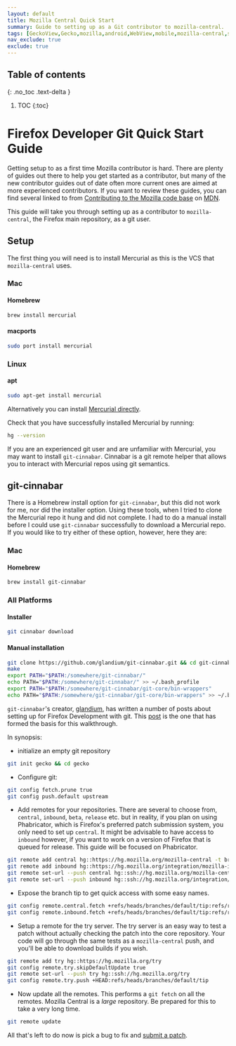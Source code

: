 ```yaml
---
layout: default
title: Mozilla Central Quick Start
summary: Guide to setting up as a Git contributor to mozilla-central.
tags: [GeckoView,Gecko,mozilla,android,WebView,mobile,mozilla-central,setup,compiling,mercurial,git-cinnabar]
nav_exclude: true
exclude: true
---
```

## Table of contents
{: .no_toc .text-delta }

1. TOC
{:toc}

# Firefox Developer Git Quick Start Guide

Getting setup to as a first time Mozilla contributor is hard. There are plenty of guides out there to help you get started as a contributor, but many of the new contributor guides out of date often more current ones are aimed at more experienced contributors. If you want to review these guides, you can find several linked to from [Contributing to the Mozilla code base](https://developer.mozilla.org/docs/Mozilla/Developer_guide/Introduction) on [MDN](https://developer.mozilla.org/).

This guide will take you through setting up as a contributor to `mozilla-central`, the Firefox main repository, as a git user.

## Setup

The first thing you will need is to install Mercurial as this is the VCS that `mozilla-central` uses. 

### Mac

#### Homebrew

```bash
brew install mercurial
```

#### macports

```bash
sudo port install mercurial
```

### Linux

#### apt

```bash
sudo apt-get install mercurial
```

Alternatively you can install [Mercurial directly](https://www.mercurial-scm.org/wiki/Download).

Check that you have successfully installed Mercurial by running:
```bash
hg --version
```

If you are an experienced git user and are unfamiliar with Mercurial, you may want to install `git-cinnabar`. Cinnabar is a git remote helper that allows you to interact with Mercurial repos using git semantics.

## git-cinnabar

There is a Homebrew install option for `git-cinnabar`, but this did not work for me, nor did the installer option. Using these tools, when I tried to clone the Mercurial repo it hung and did not complete. I had to do a manual install before I could use `git-cinnabar` successfully to download a Mercurial repo. If you would like to try either of these option, however, here they are:

### Mac
#### Homebrew

```bash
brew install git-cinnabar
```

### All Platforms
#### Installer

```bash
git cinnabar download
```

#### Manual installation

```bash
git clone https://github.com/glandium/git-cinnabar.git && cd git-cinnabar
make
export PATH="$PATH:/somewhere/git-cinnabar/"
echo PATH="$PATH:/somewhere/git-cinnabar/" >> ~/.bash_profile
export PATH="$PATH:/somewhere/git-cinnabar/git-core/bin-wrappers"
echo PATH="$PATH:/somewhere/git-cinnabar/git-core/bin-wrappers" >> ~/.bash_profile
```

`git-cinnabar`'s creator, [glandium](https://glandium.org/), has written a number of posts about setting up for Firefox Development with git. This [post](https://glandium.org/blog/?page_id=3438) is the one that has formed the basis for this walkthrough.

In synopsis:

* initialize an empty git repository
```bash
git init gecko && cd gecko
```

* Configure git:

```bash
git config fetch.prune true
git config push.default upstream
```

* Add remotes for your repositories. There are several to choose from, `central`, `inbound`, `beta`, `release` etc. but in reality, if you plan on using Phabricator, which is Firefox's preferred patch submission system, you only need to set up `central`. It might be advisable to have access to `inbound` however, if you want to work on a version of Firefox that is queued for release. This guide will be focused on Phabricator.

```bash
git remote add central hg::https://hg.mozilla.org/mozilla-central -t branches/default/tip
git remote add inbound hg::https://hg.mozilla.org/integration/mozilla-inbound -t branches/default/tip
git remote set-url --push central hg::ssh://hg.mozilla.org/mozilla-central
git remote set-url --push inbound hg::ssh://hg.mozilla.org/integration/mozilla-inbound
```
* Expose the branch tip to get quick access with some easy names.

```bash
git config remote.central.fetch +refs/heads/branches/default/tip:refs/remotes/central/default
git config remote.inbound.fetch +refs/heads/branches/default/tip:refs/remotes/inbound/default
```
* Setup a remote for the try server. The try server is an easy way to test a patch without actually checking the patch into the core repository. Your code will go through the same tests as a `mozilla-central` push, and you'll be able to download builds if you wish. 

```bash
git remote add try hg::https://hg.mozilla.org/try
git config remote.try.skipDefaultUpdate true
git remote set-url --push try hg::ssh://hg.mozilla.org/try
git config remote.try.push +HEAD:refs/heads/branches/default/tip
```
* Now update all the remotes. This performs a `git fetch` on all the remotes. Mozilla Central is a _large_ repository. Be prepared for this to take a very long time.	

```bash
git remote update
```

All that's left to do now is pick a bug to fix and [submit a patch](contributing-to-mc).
